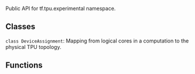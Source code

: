 Public API for tf.tpu.experimental namespace.
## Classes
`class DeviceAssignment`: Mapping from logical cores in a computation to the physical TPU topology.
## Functions
